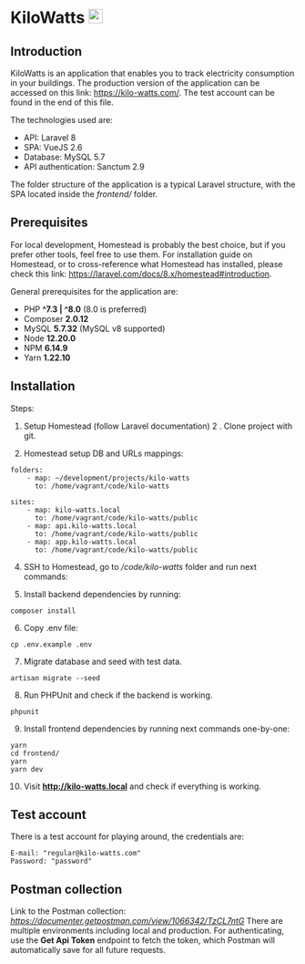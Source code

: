 # KiloWatts <img src="https://kilo-watts.com/assets-home/images/logo/transparent-logo.png" width="25">  

## Introduction

KiloWatts is an application that enables you to track electricity consumption in your buildings.
The production version of the application can be accessed on this link: https://kilo-watts.com/. 
The test account can be found in the end of this file.

The technologies used are:
- API: Laravel 8
- SPA: VueJS 2.6
- Database: MySQL 5.7
- API authentication: Sanctum 2.9

The folder structure of the application is a typical Laravel structure, with the SPA located
inside the *frontend/* folder.

## Prerequisites

For local development, Homestead is probably the best choice, but if you prefer other tools,
feel free to use them. For installation guide on Homestead, or to cross-reference what
Homestead has installed, please check this link: https://laravel.com/docs/8.x/homestead#introduction. 

General prerequisites for the application are:
- PHP **^7.3 | ^8.0** (8.0 is preferred)
- Composer **2.0.12**
- MySQL **5.7.32** (MySQL v8 supported)
- Node **12.20.0**
- NPM **6.14.9**
- Yarn **1.22.10**

## Installation

Steps:
1. Setup Homestead (follow Laravel documentation)
2
   . Clone project with git.

3. Homestead setup DB and URLs mappings:
```
folders:
    - map: ~/development/projects/kilo-watts
      to: /home/vagrant/code/kilo-watts

sites:
    - map: kilo-watts.local
      to: /home/vagrant/code/kilo-watts/public
    - map: api.kilo-watts.local
      to: /home/vagrant/code/kilo-watts/public
    - map: app.kilo-watts.local
      to: /home/vagrant/code/kilo-watts/public
```

4. SSH to Homestead, go to */code/kilo-watts* folder and run next commands:

5. Install backend dependencies by running:
```
composer install
```

6. Copy .env file:
```
cp .env.example .env
```

7. Migrate database and seed with test data.
```
artisan migrate --seed
```

8. Run PHPUnit and check if the backend is working.
```
phpunit
```

9. Install frontend dependencies by running next commands one-by-one:
```
yarn
cd frontend/
yarn
yarn dev
```

10. Visit **http://kilo-watts.local** and check if everything is working.

## Test account
There is a test account for playing around, the credentials are:
```
E-mail: "regular@kilo-watts.com"
Password: "password"
```

## Postman collection
Link to the Postman collection: *https://documenter.getpostman.com/view/1066342/TzCL7ntG* 
There are multiple environments including local and production. For authenticating, use the 
**Get Api Token** endpoint to fetch the token, which Postman will automatically save for
all future requests.

